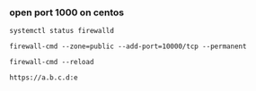 ### open port 1000 on centos

```
systemctl status firewalld
```

```
firewall-cmd --zone=public --add-port=10000/tcp --permanent
```

```
firewall-cmd --reload
```

```
https://a.b.c.d:e
```

